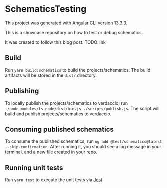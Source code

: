 # SchematicsTesting

This project was generated with [Angular CLI](https://github.com/angular/angular-cli) version 13.3.3.

This is a showcase repository on how to test or debug schematics.

It was created to follow this blog post: TODO:link

## Build

Run `yarn build:schematics` to build the projects/schematics. The build artifacts will be stored in the `dist/` directory.

## Publishing

To locally publish the projects/schematics to verdaccio, run `./node_modules/ts-node/dist/bin.js ./scripts/publish.js`.
The script will build and publish projects/schematics to verdaccio.

## Consuming published schematics

To consume the published schematics, run `ng add @test/schematics@latest --skip-confirmation`.
After running it, you should see a log message in your terminal, and a new file created in your repo.

## Running unit tests

Run `yarn test` to execute the unit tests via [Jest](https://jestjs.io).
